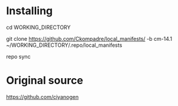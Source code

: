 # Installing

cd WORKING_DIRECTORY

git clone https://github.com/Ckompadre/local_manifests/ -b cm-14.1 ~/WORKING_DIRECTORY/.repo/local_manifests

repo sync

# Original source
https://github.com/ciyanogen
